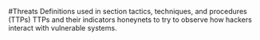 #Threats 
Definitions used in section
tactics, techniques, and procedures (TTPs)
 TTPs and their indicators
 honeynets to try to observe how hackers interact with vulnerable systems.